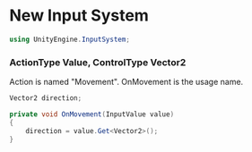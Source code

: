 # New Input System
```C#
using UnityEngine.InputSystem;
```

### ActionType Value, ControlType Vector2
Action is named "Movement". OnMovement is the usage name.

```C#
Vector2 direction;

private void OnMovement(InputValue value)
{
    direction = value.Get<Vector2>();
}
```